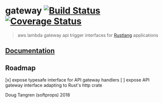 # gateway [![Build Status](https://travis-ci.org/softprops/gateway.svg?branch=master)](https://travis-ci.org/softprops/gateway) [![Coverage Status](https://coveralls.io/repos/github/softprops/gateway/badge.svg)](https://coveralls.io/github/softprops/gateway)

> aws lambda gateway api trigger interfaces for [Rustlang](https://www.rust-lang.org) applications

## [Documentation](https://softprops.github.io/gateway)

## Roadmap

[x] expose typesafe interface for API gateway handlers
[ ] expose API gateway interface adapting to Rust's http crate

Doug Tangren (softprops) 2018
